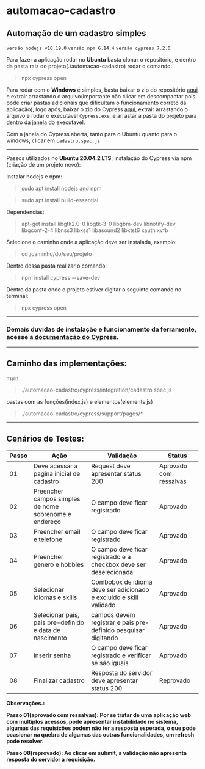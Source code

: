 # automacao-cadastro
## Automação de um cadastro simples
`versão nodejs v10.19.0`
`versão npm 6.14.4`
`versão cypress 7.2.0`

Para fazer a aplicação rodar no **Ubuntu** basta clonar o repositório, e dentro da pasta raiz do projeto(./automacao-cadastro) rodar o comando:
> npx cypress open

Para rodar com o **Windows** é simples, basta baixar o zip do repositório [aqui](https://github.com/lucasgustavods/automacao-cadastro/archive/refs/heads/main.zip) e extrair arrastando o arquivo(importante não clicar em descompactar pois pode criar pastas adicionais que dificultam o funcionamento correto da aplicação), logo após, baixar o zip do Cypress [aqui](https://download.cypress.io/desktop), extrair arrastando o arquivo e rodar o executavel `Cypress.exe`, e arrastar a pasta do projeto para dentro da janela do executavel.

Com a janela do Cypress aberta, tanto para o Ubuntu quanto para o windows, clicar em `cadastro.spec.js`

--------------------------------------------------------------------------------------------------------
Passos utilizados no **Ubuntu 20.04.2 LTS**, instalação do Cypress via npm (criação de um projeto novo):
	
Instalar nodejs e npm:
> sudo apt install nodejs and npm

> sudo apt install build-essential

Dependencias:
> apt-get install libgtk2.0-0 libgtk-3-0 libgbm-dev libnotify-dev libgconf-2-4 libnss3 libxss1 libasound2 libxtst6 xauth xvfb

Selecione o caminho onde a aplicação deve ser instalada, exemplo:
> cd /caminho/do/seu/projeto

Dentro dessa pasta realizar o comando:
> npm install cypress --save-dev

Dentro da pasta onde o projeto estiver digitar o seguinte comando no terminal:
> npx cypress open
--------------------------------------------------------------------------------------------------------

### Demais duvidas de instalação e funcionamento da ferramente, acesse a [documentação do Cypress](https://docs.cypress.io/guides/getting-started/installing-cypress#System-requirements).

--------------------------------------------------------------------------------------------------------

## Caminho das implementações:

main
> ./automacao-cadastro/cypress/integration/cadastro.spec.js

pastas com as funções(index.js) e elementos(elements.js)
> ./automacao-cadastro/cypress/support/pages/* 

--------------------------------------------------------------------------------------------------------

## Cenários de Testes:

| Passo | Ação | Validação | Status |
| --- | --- | --- | --- |
| 01 | Deve acessar a pagina inicial de cadastro|Request deve apresentar status 200|Aprovado com ressalvas|
| 02 | Preencher campos simples de nome sobrenome e endereço|O campo deve ficar registrado|Aprovado|
| 03 | Preencher email e telefone | O campo deve ficar registrado|Aprovado|
| 04 | Preencher genero e hobbies|O campo deve ficar registrado e a checkbox deve ser deselecionada|Aprovado|
| 05 | Selecionar idiomas e skills |Combobox de idioma deve ser adicionado e excluido e skill validado|Aprovado|
| 06 | Selecionar pais, pais pre-definido e data de nascimento|campos devem registrar e pais pre-definido pesquisar digitando|Aprovado|
| 07 | Inserir senha |O campo deve ficar registrado e verificar se são iguais|Aprovado|
| 08 | Finalizar cadastro |Resposta do servidor deve apresentar status 200|Reprovado|

**Observações.:**

**Passo 01(aprovado com ressalvas): Por se tratar de uma aplicação web com multiplos acessos, pode apresentar instabilidade no sistema, algumas das requisições podem não ter a resposta esperada, o que pode ocasionar na quebra de algumas das outras funcionalidades, um refresh pode resolver.**

**Passo 08(reprovado): Ao clicar em submit, a validação não apresenta resposta do servidor a requisição.**
